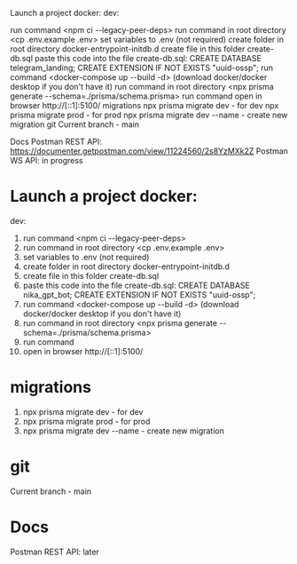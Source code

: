 Launch a project docker:
dev:

run command <npm ci --legacy-peer-deps>
run command in root directory <cp .env.example .env>
set variables to .env (not required)
create folder in root directory docker-entrypoint-initdb.d
create file in this folder create-db.sql
paste this code into the file create-db.sql: CREATE DATABASE telegram_landing; CREATE EXTENSION IF NOT EXISTS "uuid-ossp";
run command <docker-compose up --build -d> (download docker/docker desktop if you don't have it)
run command in root directory <npx prisma generate --schema=./prisma/schema.prisma>
run command
open in browser http://[::1]:5100/
migrations
npx prisma migrate dev - for dev
npx prisma migrate prod - for prod
npx prisma migrate dev --name - create new migration
git
Current branch - main

Docs
Postman REST API: https://documenter.getpostman.com/view/11224560/2s8YzMXk2Z Postman WS API: in progress

# Launch a project docker:

dev:

1.  run command <npm ci --legacy-peer-deps>
2.  run command in root directory <cp .env.example .env>
3.  set variables to .env (not required)
4.  create folder in root directory docker-entrypoint-initdb.d
5.  create file in this folder create-db.sql
6.  paste this code into the file create-db.sql:
    CREATE DATABASE nika_gpt_bot;
    CREATE EXTENSION IF NOT EXISTS "uuid-ossp";
7.  run command <docker-compose up --build -d> (download docker/docker desktop if you don't have it)
8.  run command in root directory <npx prisma generate --schema=./prisma/schema.prisma>
9.  run command <npm run dev>
10. open in browser http://[::1]:5100/

# migrations

1. npx prisma migrate dev - for dev
2. npx prisma migrate prod - for prod
3. npx prisma migrate dev --name <name> - create new migration

# git

Current branch - main

# Docs

Postman REST API: later
